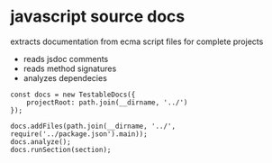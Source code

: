 # javascript source docs

extracts documentation from ecma script files for complete projects

- reads jsdoc comments
- reads method signatures
- analyzes dependecies


```
const docs = new TestableDocs({
    projectRoot: path.join(__dirname, '../')
});

docs.addFiles(path.join(__dirname, '../', require('../package.json').main));
docs.analyze();
docs.runSection(section);
```